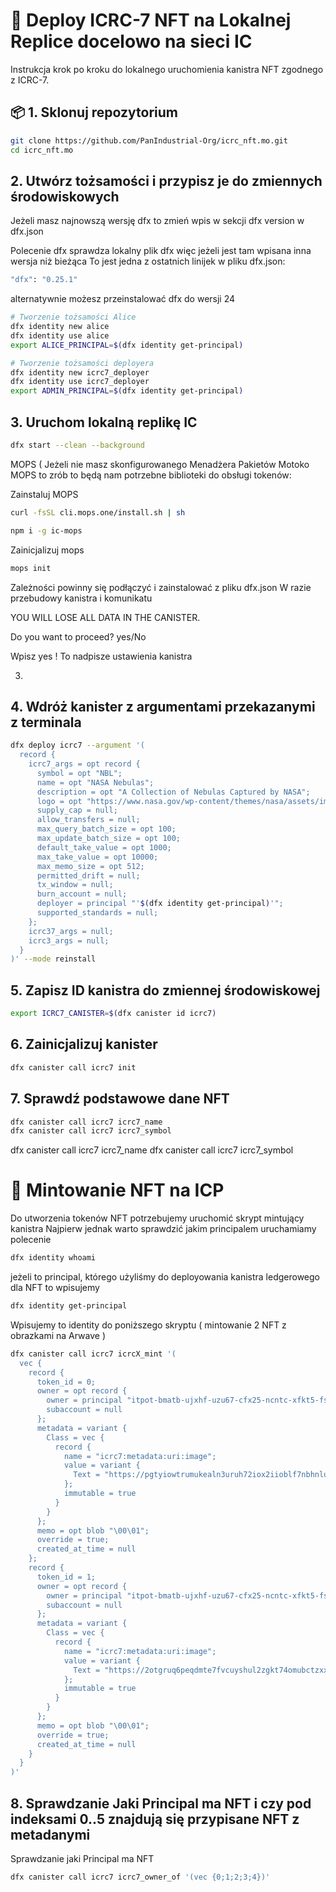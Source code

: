 
# 🚀 Deploy ICRC-7 NFT na Lokalnej Replice docelowo na sieci IC  

Instrukcja krok po kroku do lokalnego uruchomienia kanistra NFT zgodnego z ICRC-7.

## 📦 1. Sklonuj repozytorium

```bash
git clone https://github.com/PanIndustrial-Org/icrc_nft.mo.git
cd icrc_nft.mo
```


##  2. Utwórz tożsamości i przypisz je do zmiennych środowiskowych

Jeżeli masz najnowszą wersję dfx to zmień wpis w sekcji dfx version w dfx.json

Polecenie dfx sprawdza lokalny plik dfx więc jeżeli jest tam wpisana inna 
wersja niż bieżąca
To jest jedna z ostatnich linijek w pliku dfx.json:

```bash
"dfx": "0.25.1"
```
alternatywnie możesz przeinstalować dfx do wersji 24




```bash
# Tworzenie tożsamości Alice
dfx identity new alice
dfx identity use alice
export ALICE_PRINCIPAL=$(dfx identity get-principal)

# Tworzenie tożsamości deployera
dfx identity new icrc7_deployer
dfx identity use icrc7_deployer
export ADMIN_PRINCIPAL=$(dfx identity get-principal)
```

##  3. Uruchom lokalną replikę IC
```bash
dfx start --clean --background
```

MOPS ( Jeżeli nie masz skonfigurowanego Menadżera Pakietów Motoko MOPS to zrób to będą nam 
potrzebne biblioteki do obsługi tokenów: 

Zainstaluj MOPS
```bash
curl -fsSL cli.mops.one/install.sh | sh
```
```bash
npm i -g ic-mops
```
Zainicjalizuj mops 
```bash
mops init
```
Zależności powinny się podłączyć i zainstalować z pliku dfx.json 
W razie przebudowy kanistra i komunikatu 

YOU WILL LOSE ALL DATA IN THE CANISTER.


Do you want to proceed? yes/No

Wpisz yes 
! To nadpisze ustawienia kanistra 

3) 
## 4. Wdróż kanister z argumentami przekazanymi z terminala

```bash
dfx deploy icrc7 --argument '(
  record {
    icrc7_args = opt record {
      symbol = opt "NBL";
      name = opt "NASA Nebulas";
      description = opt "A Collection of Nebulas Captured by NASA";
      logo = opt "https://www.nasa.gov/wp-content/themes/nasa/assets/images/nasa-logo.svg";
      supply_cap = null;
      allow_transfers = null;
      max_query_batch_size = opt 100;
      max_update_batch_size = opt 100;
      default_take_value = opt 1000;
      max_take_value = opt 10000;
      max_memo_size = opt 512;
      permitted_drift = null;
      tx_window = null;
      burn_account = null;
      deployer = principal "'$(dfx identity get-principal)'";
      supported_standards = null;
    };
    icrc37_args = null;
    icrc3_args = null;
  }
)' --mode reinstall
```

## 5. Zapisz ID kanistra do zmiennej środowiskowej
```bash
export ICRC7_CANISTER=$(dfx canister id icrc7)
```

## 6. Zainicjalizuj kanister
```bash
dfx canister call icrc7 init
```
## 7. Sprawdź podstawowe dane NFT
```bash
dfx canister call icrc7 icrc7_name
dfx canister call icrc7 icrc7_symbol
```
dfx canister call icrc7 icrc7_name
dfx canister call icrc7 icrc7_symbol



# 🍃 Mintowanie NFT na ICP

Do utworzenia tokenów NFT potrzebujemy uruchomić skrypt mintujący kanistra
Najpierw jednak warto sprawdzić jakim principalem uruchamiamy polecenie

```bash
dfx identity whoami
```
jeżeli to principal, którego użyliśmy do deployowania kanistra ledgerowego dla NFT to 
wpisujemy 

```bash
dfx identity get-principal
```

Wpisujemy to identity do poniższego skryptu ( mintowanie 2 NFT z obrazkami na Arwave ) 



```bash
dfx canister call icrc7 icrcX_mint '(
  vec {
    record {
      token_id = 0;
      owner = opt record {
        owner = principal "itpot-bmatb-ujxhf-uzu67-cfx25-ncntc-xfkt5-fsyof-ak55b-gqpnc-nqe";
        subaccount = null
      };
      metadata = variant {
        Class = vec {
          record {
            name = "icrc7:metadata:uri:image";
            value = variant {
              Text = "https://pgtyiowtrumukealn3uruh72iox2iioblf7nbhnluqi4llxrkvbq.arweave.net/eaeEOtONGUUQC27pGh_6Q6-kIcFZftCdq6QRxa7xVUM"
            };
            immutable = true
          }
        }
      };
      memo = opt blob "\00\01";
      override = true;
      created_at_time = null
    };
    record {
      token_id = 1;
      owner = opt record {
        owner = principal "itpot-bmatb-ujxhf-uzu67-cfx25-ncntc-xfkt5-fsyof-ak55b-gqpnc-nqe";
        subaccount = null
      };
      metadata = variant {
        Class = vec {
          record {
            name = "icrc7:metadata:uri:image";
            value = variant {
              Text = "https://2otgruq6peqdmte7fvcuyshul2zgkt74omubctzxxr2542gi2wxq.arweave.net/06Zo0h55IDZMny1FTEj0XrJlT_xzKBFPN7x13mjI1a8"
            };
            immutable = true
          }
        }
      };
      memo = opt blob "\00\01";
      override = true;
      created_at_time = null
    }
  }
)'
```


## 8. Sprawdzanie Jaki Principal ma NFT i  czy pod indeksami 0..5 znajdują się przypisane NFT z metadanymi 

Sprawdzanie jaki Principal ma NFT 

```bash
dfx canister call icrc7 icrc7_owner_of '(vec {0;1;2;3;4})'
```
